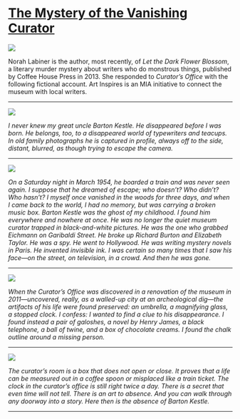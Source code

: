 # [The Mystery of the Vanishing Curator](http://artstories.artsmia.org/#/stories/2849)

![](http://cdn.dx.artsmia.org/thumbs/tn_130130_mia327_002.jpg)

Norah Labiner is the author, most recently, of *Let the Dark Flower Blossom*, a literary murder mystery about writers who do monstrous things, published by Coffee House Press in 2013. She responded to *Curator’s Office* with the following fictional account. Art Inspires is an MIA initiative to connect the museum with local writers. 

---

![](http://cdn.dx.artsmia.org/thumbs/tn_130130_mia327_006.jpg)

*I never knew my great uncle Barton Kestle. He disappeared before I was born. He belongs, too, to a disappeared world of typewriters and teacups. In old family photographs he is captured in profile, always off to the side, distant, blurred, as though trying to escape the camera.*

---

![](http://cdn.dx.artsmia.org/thumbs/tn_130130_mia327_004.jpg)

*On a Saturday night in March 1954, he boarded a train and was never seen again. I suppose that he dreamed of escape; who doesn’t? Who didn’t? Who hasn’t? I myself once vanished in the woods for three days, and when I came back to the world, I had no memory, but was carrying a broken music box. Barton Kestle was the ghost of my childhood. I found him everywhere and nowhere at once. He was no longer the quiet museum curator trapped in black-and-white pictures. He was the one who grabbed Eichmann on Garibaldi Street. He broke up Richard Burton and Elizabeth Taylor. He was a spy. He went to Hollywood. He was writing mystery novels in Paris. He invented invisible ink. I was certain so many times that I saw his face—on the street, on television, in a crowd. And then he was gone.*

---

![](http://cdn.dx.artsmia.org/thumbs/tn_130130_mia327_011.jpg)

*When the Curator’s Office was discovered in a renovation of the museum in 2011—uncovered, really, as a walled-up city at an archeological dig—the artifacts of his life were found preserved: an umbrella, a magnifying glass, a stopped clock. I confess: I wanted to find a clue to his disappearance. I found instead a pair of galoshes, a novel by Henry James, a black telephone, a ball of twine, and a box of chocolate creams. I found the chalk outline around a missing person.*

---

![](http://cdn.dx.artsmia.org/thumbs/tn_130130_mia327_003.jpg)

*The curator’s room is a box that does not open or close. It proves that a life can be measured out in a coffee spoon or misplaced like a train ticket. The clock in the curator’s office is still right twice a day. There is a secret that even time will not tell. There is an art to absence. And you can walk through any doorway into a story. Here then is the absence of Barton Kestle.*

---
